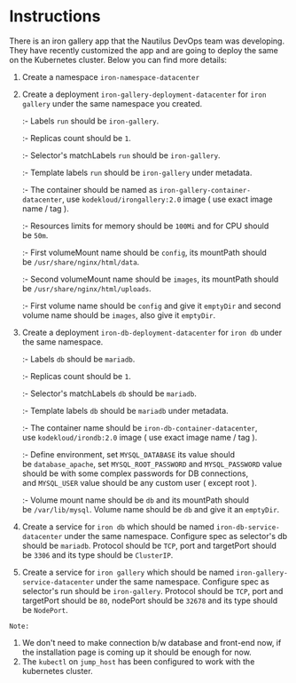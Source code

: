 # Instructions

There is an iron gallery app that the Nautilus DevOps team was developing. They have recently customized the app and are going to deploy the same on the Kubernetes cluster. Below you can find more details:

1. Create a namespace `iron-namespace-datacenter`
2. Create a deployment `iron-gallery-deployment-datacenter` for `iron gallery` under the same namespace you created.
    
    :- Labels `run` should be `iron-gallery`.
    
    :- Replicas count should be `1`.
    
    :- Selector's matchLabels `run` should be `iron-gallery`.
    
    :- Template labels `run` should be `iron-gallery` under metadata.
    
    :- The container should be named as `iron-gallery-container-datacenter`, use `kodekloud/irongallery:2.0` image ( use exact image name / tag ).
    
    :- Resources limits for memory should be `100Mi` and for CPU should be `50m`.
    
    :- First volumeMount name should be `config`, its mountPath should be `/usr/share/nginx/html/data`.
    
    :- Second volumeMount name should be `images`, its mountPath should be `/usr/share/nginx/html/uploads`.
    
    :- First volume name should be `config` and give it `emptyDir` and second volume name should be `images`, also give it `emptyDir`.
    
3. Create a deployment `iron-db-deployment-datacenter` for `iron db` under the same namespace.
    
    :- Labels `db` should be `mariadb`.
    
    :- Replicas count should be `1`.
    
    :- Selector's matchLabels `db` should be `mariadb`.
    
    :- Template labels `db` should be `mariadb` under metadata.
    
    :- The container name should be `iron-db-container-datacenter`, use `kodekloud/irondb:2.0` image ( use exact image name / tag ).
    
    :- Define environment, set `MYSQL_DATABASE` its value should be `database_apache`, set `MYSQL_ROOT_PASSWORD` and `MYSQL_PASSWORD` value should be with some complex passwords for DB connections, and `MYSQL_USER` value should be any custom user ( except root ).
    
    :- Volume mount name should be `db` and its mountPath should be `/var/lib/mysql`. Volume name should be `db` and give it an `emptyDir`.
    
4. Create a service for `iron db` which should be named `iron-db-service-datacenter` under the same namespace. Configure spec as selector's db should be `mariadb`. Protocol should be `TCP`, port and targetPort should be `3306` and its type should be `ClusterIP`.
5. Create a service for `iron gallery` which should be named `iron-gallery-service-datacenter` under the same namespace. Configure spec as selector's run should be `iron-gallery`. Protocol should be `TCP`, port and targetPort should be `80`, nodePort should be `32678` and its type should be `NodePort`.

`Note:`

1. We don't need to make connection b/w database and front-end now, if the installation page is coming up it should be enough for now.
2. The `kubectl` on `jump_host` has been configured to work with the kubernetes cluster.
